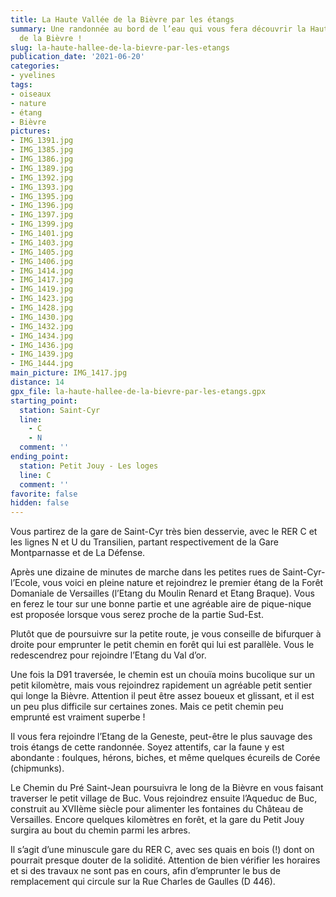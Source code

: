 ```yaml
---
title: La Haute Vallée de la Bièvre par les étangs
summary: Une randonnée au bord de l’eau qui vous fera découvrir la Haute Vallée
  de la Bièvre !
slug: la-haute-hallee-de-la-bievre-par-les-etangs
publication_date: '2021-06-20'
categories:
- yvelines
tags:
- oiseaux
- nature
- étang
- Bièvre
pictures:
- IMG_1391.jpg
- IMG_1385.jpg
- IMG_1386.jpg
- IMG_1389.jpg
- IMG_1392.jpg
- IMG_1393.jpg
- IMG_1395.jpg
- IMG_1396.jpg
- IMG_1397.jpg
- IMG_1399.jpg
- IMG_1401.jpg
- IMG_1403.jpg
- IMG_1405.jpg
- IMG_1406.jpg
- IMG_1414.jpg
- IMG_1417.jpg
- IMG_1419.jpg
- IMG_1423.jpg
- IMG_1428.jpg
- IMG_1430.jpg
- IMG_1432.jpg
- IMG_1434.jpg
- IMG_1436.jpg
- IMG_1439.jpg
- IMG_1444.jpg
main_picture: IMG_1417.jpg
distance: 14
gpx_file: la-haute-hallee-de-la-bievre-par-les-etangs.gpx
starting_point:
  station: Saint-Cyr
  line:
    - C
    - N
  comment: ''
ending_point:
  station: Petit Jouy - Les loges
  line: C
  comment: ''
favorite: false
hidden: false
---
```


Vous partirez de la gare de Saint-Cyr très bien desservie, avec le RER C et les lignes N et U du Transilien, partant respectivement de la Gare Montparnasse et de La Défense.

Après une dizaine de minutes de marche dans les petites rues de Saint-Cyr-l’Ecole, vous voici en pleine nature et rejoindrez le premier étang de la Forêt Domaniale de Versailles (l’Etang du Moulin Renard et Etang Braque). Vous en ferez le tour sur une bonne partie et une agréable aire de pique-nique est proposée lorsque vous serez proche de la partie Sud-Est.

Plutôt que de poursuivre sur la petite route, je vous conseille de bifurquer à droite pour emprunter le petit chemin en forêt qui lui est parallèle. Vous le redescendrez pour rejoindre l’Etang du Val d’or.

Une fois la D91 traversée, le chemin est un chouïa moins bucolique sur un petit kilomètre, mais vous rejoindrez rapidement un agréable petit sentier qui longe la Bièvre. Attention il peut être assez boueux et glissant, et il est un peu plus difficile sur certaines zones. Mais ce petit chemin peu emprunté est vraiment superbe !

Il vous fera rejoindre l’Etang de la Geneste, peut-être le plus sauvage des trois étangs de cette randonnée. Soyez attentifs, car la faune y est abondante : foulques, hérons, biches, et même quelques écureils de Corée (chipmunks).

Le Chemin du Pré Saint-Jean poursuivra le long de la Bièvre en vous faisant traverser le petit village de Buc. Vous rejoindrez ensuite l’Aqueduc de Buc, construit au XVIIème siècle pour alimenter les fontaines du Château de Versailles. Encore quelques kilomètres en forêt, et la gare du Petit Jouy surgira au bout du chemin parmi les arbres.

Il s’agit d’une minuscule gare du RER C, avec ses quais en bois (!) dont on pourrait presque douter de la solidité. Attention de bien vérifier les horaires et si des travaux ne sont pas en cours, afin d’emprunter le bus de remplacement qui circule sur la Rue Charles de Gaulles (D 446).
